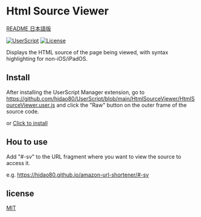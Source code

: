# Html Source Viewer

[README 日本語版](./README_ja.md)

[![UserScript](https://img.shields.io/badge/Framework-UserScript-blue.svg)](https://en.wikipedia.org/wiki/Userscript)
[![License](https://img.shields.io/github/license/hidao80/UserScript)](/LICENSE)

Displays the HTML source of the page being viewed, with syntax highlighting for non-iOS/iPadOS.

## Install

After installing the UserScript Manager extension, go to https://github.com/hidao80/UserScript/blob/main/HtmlSourceViewer/HtmlSourceViewer.user.js and click the "Raw" button on the outer frame of the source code.

or [Click to install](https://github.com/hidao80/UserScript/raw/main/HtmlSourceViewer/HtmlSourceViewer.user.js)

## Hou to use

Add "#-sv" to the URL fragment where you want to view the source to access it.

e.g. https://hidao80.github.io/amazon-url-shortener/#-sv

## license

[MIT](/LICENSE)
